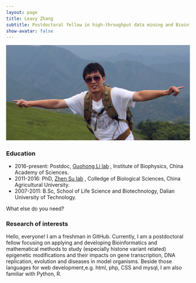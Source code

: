 ```yaml
---
layout: page
title: Leavy Zhang
subtitle: Postdoctoral fellow in high-throughput data mining and Bioinformatics development
show-avatar: false
---
```


![Leavy Zhang](/img/leavy.jpg)

### Education
- 2016-present: Postdoc, [Guohong Li lab][1] , Institute of Biophysics, China Academy of Sciences.
- 2011-2016: PhD, [Zhen Su lab][2] , Colledge of Biological Sciences, China Agricultural University.
- 2007-2011: B.Sc, School of Life Science and Biotechnology, Dalian University of Technology.

[1]: http://www.ibp.cas.cn/lighLab/ "lilab"
[2]: http://bioinformatics.cau.edu.cn/ZhenSuLab/index_e.html "sulab"
What else do you need?

### Research of interests
Hello, everyone!
I am a freshman in GitHub. Currently, I am a postdoctoral fellow focusing on applying and developing Bioinformatics and mathematical methods to study (especially histone variant related) epigenetic modifications and their impacts on gene transcription, DNA replication, evolution and diseases in model organisms. Beside those languages for web development,e.g. html, php, CSS and mysql, I am also familiar with Python, R.
